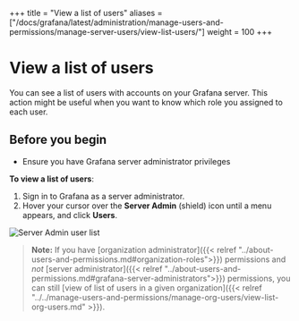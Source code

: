 +++
title = "View a list of users"
aliases = ["/docs/grafana/latest/administration/manage-users-and-permissions/manage-server-users/view-list-users/"]
weight = 100
+++

# View a list of users

You can see a list of users with accounts on your Grafana server. This action might be useful when you want to know which role you assigned to each user.

## Before you begin

- Ensure you have Grafana server administrator privileges

**To view a list of users**:

1. Sign in to Grafana as a server administrator.
1. Hover your cursor over the **Server Admin** (shield) icon until a menu appears, and click **Users**.

![Server Admin user list](/static/img/docs/manage-users/server-user-list-7-3.png)

> **Note:** If you have [organization administrator]({{< relref "../about-users-and-permissions.md#organization-roles">}}) permissions and _not_ [server administrator]({{< relref "../about-users-and-permissions.md#grafana-server-administrators">}}) permissions, you can still [view of list of users in a given organization]({{< relref "../../manage-users-and-permissions/manage-org-users/view-list-org-users.md" >}}).
